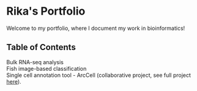 # Rika's Portfolio

Welcome to my portfolio, where I document my work in bioinformatics!

## Table of Contents

Bulk RNA-seq analysis \
Fish image-based classification \
Single cell annotation tool - ArcCell (collaborative project, see full project [here](https://github.com/VenkatSBitra/coms4761_project)).






























